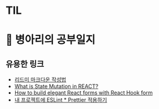 # TIL
# 🐥 병아리의 공부일지

## 유용한 링크
- [리드미 마크다운 작성법](https://gist.github.com/ihoneymon/652be052a0727ad59601)   
- [What is State Mutation in REACT?](https://www.youtube.com/watch?v=5aZiC6u-Ym4)
- [How to build elegant React forms with React Hook form](https://www.youtube.com/watch?v=4oCH5WaJHzk)
- [내 프로젝트에 ESLint * Prettier 적용하기](https://seogeurim.tistory.com/15?category=981579)
